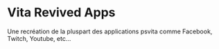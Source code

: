# Vita Revived Apps
Une recréation de la pluspart des applications psvita comme Facebook, Twitch, Youtube, etc...
